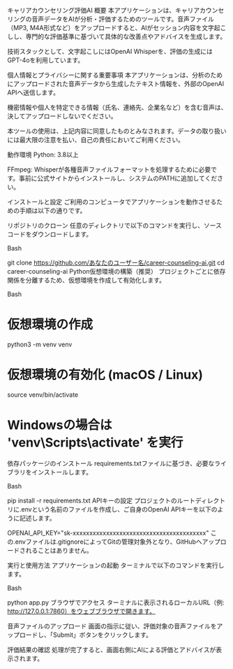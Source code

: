 キャリアカウンセリング評価AI
概要
本アプリケーションは、キャリアカウンセリングの音声データをAIが分析・評価するためのツールです。音声ファイル（MP3, M4A形式など）をアップロードすると、AIがセッション内容を文字起こしし、専門的な評価基準に基づいて具体的な改善点やアドバイスを生成します。

技術スタックとして、文字起こしにはOpenAI Whisperを、評価の生成にはGPT-4oを利用しています。

個人情報とプライバシーに関する重要事項
本アプリケーションは、分析のためにアップロードされた音声データから生成したテキスト情報を、外部のOpenAI APIへ送信します。

機密情報や個人を特定できる情報（氏名、連絡先、企業名など）を含む音声は、決してアップロードしないでください。

本ツールの使用は、上記内容に同意したものとみなされます。データの取り扱いには最大限の注意を払い、自己の責任においてご利用ください。

動作環境
Python: 3.8以上

FFmpeg: Whisperが各種音声ファイルフォーマットを処理するために必要です。事前に公式サイトからインストールし、システムのPATHに追加してください。

インストールと設定
ご利用のコンピュータでアプリケーションを動作させるための手順は以下の通りです。

リポジトリのクローン
任意のディレクトリで以下のコマンドを実行し、ソースコードをダウンロードします。

Bash

git clone https://github.com/あなたのユーザー名/career-counseling-ai.git
cd career-counseling-ai
Python仮想環境の構築（推奨）
プロジェクトごとに依存関係を分離するため、仮想環境を作成して有効化します。

Bash

# 仮想環境の作成
python3 -m venv venv
# 仮想環境の有効化 (macOS / Linux)
source venv/bin/activate
# Windowsの場合は 'venv\Scripts\activate' を実行
依存パッケージのインストール
requirements.txtファイルに基づき、必要なライブラリをインストールします。

Bash

pip install -r requirements.txt
APIキーの設定
プロジェクトのルートディレクトリに.envという名前のファイルを作成し、ご自身のOpenAI APIキーを以下のように記述します。

OPENAI_API_KEY="sk-xxxxxxxxxxxxxxxxxxxxxxxxxxxxxxxxxxxxxxxx"
この.envファイルは.gitignoreによってGitの管理対象外となり、GitHubへアップロードされることはありません。

実行と使用方法
アプリケーションの起動
ターミナルで以下のコマンドを実行します。

Bash

python app.py
ブラウザでアクセス
ターミナルに表示されるローカルURL（例: http://127.0.0.1:7860）をウェブブラウザで開きます。

音声ファイルのアップロード
画面の指示に従い、評価対象の音声ファイルをアップロードし、「Submit」ボタンをクリックします。

評価結果の確認
処理が完了すると、画面右側にAIによる評価とアドバイスが表示されます。
